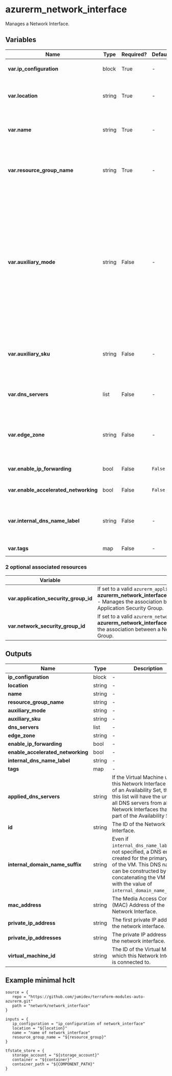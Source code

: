 # azurerm_network_interface

Manages a Network Interface.

## Variables

| Name | Type | Required? |  Default  |  possible values |  Description |
| ---- | ---- | --------- |  ----------- | ----------- | ----------- |
| **var.ip_configuration** | block | True | -  |  -  |  One or more `ip_configuration` blocks. | 
| **var.location** | string | True | -  |  -  |  The location where the Network Interface should exist. Changing this forces a new resource to be created. | 
| **var.name** | string | True | -  |  -  |  The name of the Network Interface. Changing this forces a new resource to be created. | 
| **var.resource_group_name** | string | True | -  |  -  |  The name of the Resource Group in which to create the Network Interface. Changing this forces a new resource to be created. | 
| **var.auxiliary_mode** | string | False | -  |  `AcceleratedConnections`, `Floating`, `MaxConnections`, `None`  |  Specifies the auxiliary mode used to enable network high-performance feature on Network Virtual Appliances (NVAs). This feature offers competitive performance in Connections Per Second (CPS) optimization, along with improvements to handling large amounts of simultaneous connections. Possible values are `AcceleratedConnections`, `Floating`, `MaxConnections` and `None`. | 
| **var.auxiliary_sku** | string | False | -  |  `A8`, `A4`, `A1`, `A2`, `None`  |  Specifies the SKU used for the network high-performance feature on Network Virtual Appliances (NVAs). Possible values are `A8`, `A4`, `A1`, `A2` and `None`. | 
| **var.dns_servers** | list | False | -  |  -  |  A list of IP Addresses defining the DNS Servers which should be used for this Network Interface. | 
| **var.edge_zone** | string | False | -  |  -  |  Specifies the Edge Zone within the Azure Region where this Network Interface should exist. Changing this forces a new Network Interface to be created. | 
| **var.enable_ip_forwarding** | bool | False | `False`  |  -  |  Should IP Forwarding be enabled? Defaults to `false`. | 
| **var.enable_accelerated_networking** | bool | False | `False`  |  -  |  Should Accelerated Networking be enabled? Defaults to `false`. | 
| **var.internal_dns_name_label** | string | False | -  |  -  |  The (relative) DNS Name used for internal communications between Virtual Machines in the same Virtual Network. | 
| **var.tags** | map | False | -  |  -  |  A mapping of tags to assign to the resource. | 


### 2 optional associated resources

| Variable | Information |
| -------- | ----------- |
| **var.application_security_group_id** | If set to a valid `azurerm_application_security_group` `id`, makes a **azurerm_network_interface_application_security_group_association** - Manages the association between a Network Interface and a Application Security Group. | 
| **var.network_security_group_id** | If set to a valid `azurerm_network_security_group` `id`, makes a **azurerm_network_interface_security_group_association** - Manages the association between a Network Interface and a Network Security Group. | 

## Outputs

| Name | Type | Description |
| ---- | ---- | --------- | 
| **ip_configuration** | block  | - | 
| **location** | string  | - | 
| **name** | string  | - | 
| **resource_group_name** | string  | - | 
| **auxiliary_mode** | string  | - | 
| **auxiliary_sku** | string  | - | 
| **dns_servers** | list  | - | 
| **edge_zone** | string  | - | 
| **enable_ip_forwarding** | bool  | - | 
| **enable_accelerated_networking** | bool  | - | 
| **internal_dns_name_label** | string  | - | 
| **tags** | map  | - | 
| **applied_dns_servers** | string  | If the Virtual Machine using this Network Interface is part of an Availability Set, then this list will have the union of all DNS servers from all Network Interfaces that are part of the Availability Set. | 
| **id** | string  | The ID of the Network Interface. | 
| **internal_domain_name_suffix** | string  | Even if `internal_dns_name_label` is not specified, a DNS entry is created for the primary NIC of the VM. This DNS name can be constructed by concatenating the VM name with the value of `internal_domain_name_suffix`. | 
| **mac_address** | string  | The Media Access Control (MAC) Address of the Network Interface. | 
| **private_ip_address** | string  | The first private IP address of the network interface. | 
| **private_ip_addresses** | string  | The private IP addresses of the network interface. | 
| **virtual_machine_id** | string  | The ID of the Virtual Machine which this Network Interface is connected to. | 

## Example minimal hclt

```hcl
source = {
   repo = "https://github.com/jumidev/terraform-modules-auto-azurerm.git" 
   path = "network/network_interface" 
}

inputs = {
   ip_configuration = "ip_configuration of network_interface" 
   location = "${location}" 
   name = "name of network_interface" 
   resource_group_name = "${resource_group}" 
}

tfstate_store = {
   storage_account = "${storage_account}" 
   container = "${container}" 
   container_path = "${COMPONENT_PATH}" 
}


```